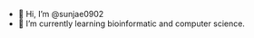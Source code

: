 - 👋 Hi, I’m @sunjae0902
- 🌱 I’m currently learning bioinformatic and computer science.


<!---
sunjae0902/sunjae0902 is a ✨ special ✨ repository because its `README.md` (this file) appears on your GitHub profile.
You can click the Preview link to take a look at your changes.
--->
